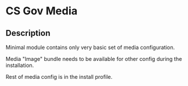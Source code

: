 # CS Gov Media

## Description
Minimal module contains only very basic set of media configuration. 

Media "Image" bundle needs to be available for other config during
the installation.

Rest of media config is in the install profile.
